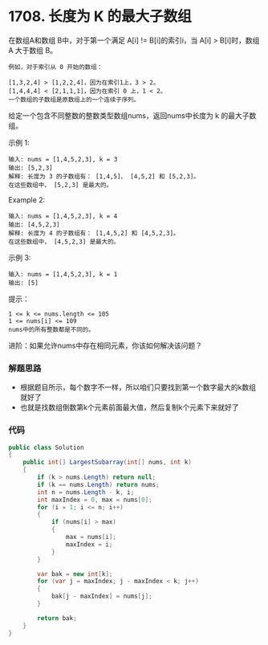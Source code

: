 # 1708. 长度为 K 的最大子数组

在数组A和数组 B中，对于第一个满足 A[i] != B[i]的索引i，当 A[i] > B[i]时，数组 A 大于数组 B。
```
例如，对于索引从 0 开始的数组：

[1,3,2,4] > [1,2,2,4]，因为在索引1上，3 > 2。
[1,4,4,4] < [2,1,1,1]，因为在索引 0 上，1 < 2。
一个数组的子数组是原数组上的一个连续子序列。
```
给定一个包含不同整数的整数类型数组nums，返回nums中长度为 k 的最大子数组。


示例 1:
```
输入: nums = [1,4,5,2,3], k = 3
输出: [5,2,3]
解释: 长度为 3 的子数组有： [1,4,5]、 [4,5,2] 和 [5,2,3]。
在这些数组中， [5,2,3] 是最大的。
```
Example 2:
```
输入: nums = [1,4,5,2,3], k = 4
输出: [4,5,2,3]
解释: 长度为 4 的子数组有： [1,4,5,2] 和 [4,5,2,3]。
在这些数组中， [4,5,2,3] 是最大的。
```
示例 3:
```
输入: nums = [1,4,5,2,3], k = 1
输出: [5]
```

提示：
```
1 <= k <= nums.length <= 105
1 <= nums[i] <= 109
nums中的所有整数都是不同的。
```
进阶：如果允许nums中存在相同元素，你该如何解决该问题？

### 解题思路

+ 根据题目所示，每个数字不一样，所以咱们只要找到第一个数字最大的k数组就好了
+ 也就是找数组倒数第k个元素前面最大值，然后复制k个元素下来就好了


### 代码

```csharp
public class Solution
{
    public int[] LargestSubarray(int[] nums, int k)
    {
        if (k > nums.Length) return null;
        if (k == nums.Length) return nums;
        int n = nums.Length - k, i;
        int maxIndex = 0, max = nums[0];
        for (i = 1; i <= n; i++)
        {
            if (nums[i] > max)
            {
                max = nums[i];
                maxIndex = i;
            }
        }

        var bak = new int[k];
        for (var j = maxIndex; j - maxIndex < k; j++)
        {
            bak[j - maxIndex] = nums[j];
        }

        return bak;
    }
}
```
